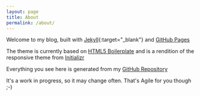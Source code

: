 ```yaml
---
layout: page
title: About
permalink: /about/
---
```


Welcome to my blog, built with [Jekyll](http://jekyllrb.com/){:target="_blank"} and [GitHub Pages](https://pages.github.com/)

The theme is currently based on [HTML5 Boilerplate](https://html5boilerplate.com/) and is a rendition of the responsive theme from [Initializr](http://www.initializr.com/)

Everything you see here is generated from my [GitHub Repository](http://grahamrgriffiths.github.io)

It's a work in progress, so it may change often. That's Agile for you though ;-)
